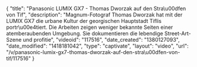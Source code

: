 {
    "title": "Panasonic LUMIX GX7 - Thomas Dworzak auf den Stra\u00dfen von Tif",
    "description": "Magnum-Fotograf Thomas Dworzak hat mit der LUMIX GX7 die urbane Kultur der georgischen Hauptstadt Tiflis portr\u00e4tiert. Die Arbeiten zeigen weniger bekannte Seiten einer atemberaubenden Umgebung. Sie dokumentieren die lebendige Street-Art-Szene und profitie",
    "videoid": "117516",
    "date_created": "1380127093",
    "date_modified": "1418181042",
    "type": "captivate",
    "layout": "video",
    "url": "\/v\/panasonic-lumix-gx7-thomas-dworzak-auf-den-stra\u00dfen-von-tif\/117516"
}